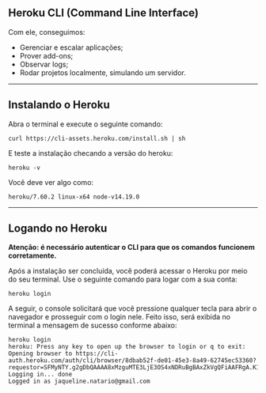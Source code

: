 ## Heroku CLI (Command Line Interface)
Com ele, conseguimos:
- Gerenciar e escalar aplicações;
- Prover add-ons;
- Observar logs;
- Rodar projetos localmente, simulando um servidor.

---

## Instalando o Heroku

Abra o terminal e execute o seguinte comando:

```
curl https://cli-assets.heroku.com/install.sh | sh
```

E teste a instalação checando a versão do heroku:

```
heroku -v
```

Você deve ver algo como:

```
heroku/7.60.2 linux-x64 node-v14.19.0
```

---

## Logando no Heroku

**Atenção: é necessário autenticar o CLI para que os comandos funcionem corretamente.**

Após a instalação ser concluída, você poderá acessar o Heroku por meio do seu terminal. Use o seguinte comando para logar com a sua conta:

```
heroku login
```

A seguir, o console solicitará que você pressione qualquer tecla para abrir o navegador e prosseguir com o login nele. Feito isso, será exibida no terminal a mensagem de sucesso conforme abaixo:

```
heroku login
heroku: Press any key to open up the browser to login or q to exit: 
Opening browser to https://cli-auth.heroku.com/auth/cli/browser/8dbab52f-de01-45e3-8a49-62745ec53360?requestor=SFMyNTY.g2gDbQAAAA8xMzguMTE3LjE3OS4xNDRuBgBAxZkVgQFiAAFRgA.K1idvwKAD3uVM85_fFkVXpt938VancJdz6QA8lt4fYc
Logging in... done
Logged in as jaqueline.natario@gmail.com
```


